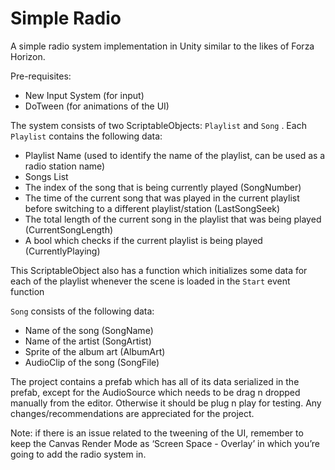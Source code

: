 # Simple Radio

A simple radio system implementation in Unity similar to the likes of Forza Horizon.

Pre-requisites:

- New Input System (for input)
- DoTween (for animations of the UI)

The system consists of two ScriptableObjects: `Playlist` and `Song` . Each `Playlist` contains the following data:

- Playlist Name (used to identify the name of the playlist, can be used as a radio station name)
- Songs List
- The index of the song that is being currently played (SongNumber)
- The time of the current song that was played in the current playlist before switching to a different playlist/station (LastSongSeek)
- The total length of the current song in the playlist that was being played (CurrentSongLength)
- A bool which checks if the current playlist is being played (CurrentlyPlaying)

This ScriptableObject also has a function which initializes some data for each of the playlist whenever the scene is loaded in the `Start` event function

`Song` consists of the following data:

- Name of the song (SongName)
- Name of the artist (SongArtist)
- Sprite of the album art (AlbumArt)
- AudioClip of the song (SongFile)

The project contains a prefab which has all of its data serialized in the prefab, except for the AudioSource which needs to be drag n dropped manually from the editor. Otherwise it should be plug n play for testing. Any changes/recommendations are appreciated for the project.

Note: if there is an issue related to the tweening of the UI, remember to keep the Canvas Render Mode as ‘Screen Space - Overlay’ in which you’re going to add the radio system in.